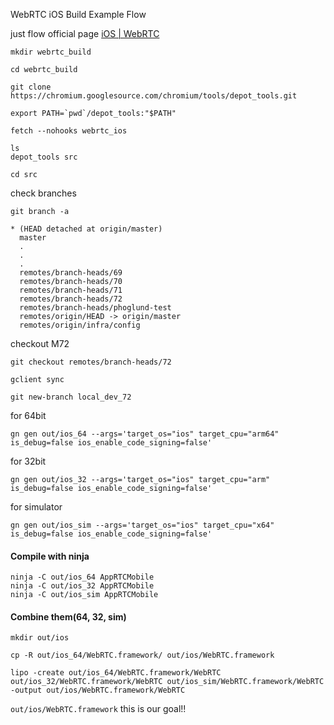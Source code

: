 WebRTC iOS Build Example Flow

just flow official page
[iOS | WebRTC](https://webrtc.org/native-code/ios/)

```
mkdir webrtc_build
```

```
cd webrtc_build
```

```
git clone https://chromium.googlesource.com/chromium/tools/depot_tools.git
```

```
export PATH=`pwd`/depot_tools:"$PATH"
```

```
fetch --nohooks webrtc_ios
```

```
ls
depot_tools src
```

```
cd src
```

check branches
```
git branch -a

* (HEAD detached at origin/master)
  master
  .
  .
  .
  remotes/branch-heads/69
  remotes/branch-heads/70
  remotes/branch-heads/71
  remotes/branch-heads/72
  remotes/branch-heads/phoglund-test
  remotes/origin/HEAD -> origin/master
  remotes/origin/infra/config
```

checkout M72
```
git checkout remotes/branch-heads/72
```

```
gclient sync
```

```
git new-branch local_dev_72
```

for 64bit 
```
gn gen out/ios_64 --args='target_os="ios" target_cpu="arm64" is_debug=false ios_enable_code_signing=false'
```

for 32bit 
```
gn gen out/ios_32 --args='target_os="ios" target_cpu="arm" is_debug=false ios_enable_code_signing=false'
```

for simulator
```
gn gen out/ios_sim --args='target_os="ios" target_cpu="x64"
is_debug=false ios_enable_code_signing=false'
``` 

#### Compile with ninja
```
ninja -C out/ios_64 AppRTCMobile
ninja -C out/ios_32 AppRTCMobile
ninja -C out/ios_sim AppRTCMobile
```

#### Combine them(64, 32, sim)
```
mkdir out/ios
```

```
cp -R out/ios_64/WebRTC.framework/ out/ios/WebRTC.framework
```

```
lipo -create out/ios_64/WebRTC.framework/WebRTC out/ios_32/WebRTC.framework/WebRTC out/ios_sim/WebRTC.framework/WebRTC -output out/ios/WebRTC.framework/WebRTC
```

`out/ios/WebRTC.framework`
this is our goal!! 





